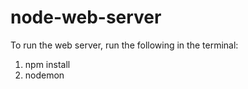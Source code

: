 # node-web-server

To run the web server, run the following in the terminal:
  1) npm install
  2) nodemon
